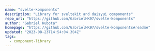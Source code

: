 ```yaml
---
name: "svelte-komponents"
description: "Library for sveltekit and daisyui components"
repo_url: "https://github.com/GabrielHK97/svelte-komponents"
author: "Gabriel Kubota"
homepage: "https://github.com/GabrielHK97/svelte-komponents#readme"
updated: "2023-08-23T14:54:04.304Z"
tags: 
  - component-library
---
```

